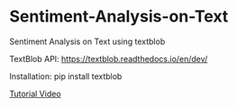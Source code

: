 # Sentiment-Analysis-on-Text
Sentiment Analysis on Text using textblob

TextBlob API: https://textblob.readthedocs.io/en/dev/

Installation: pip install textblob

[Tutorial Video](https://youtu.be/xHkypZEXgIE)
